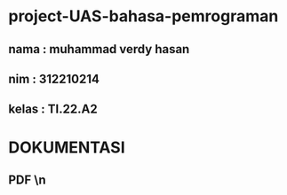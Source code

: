 # project-UAS-bahasa-pemrograman
## nama : muhammad verdy hasan 
## nim : 312210214
## kelas : TI.22.A2
# DOKUMENTASI
## PDF \n
